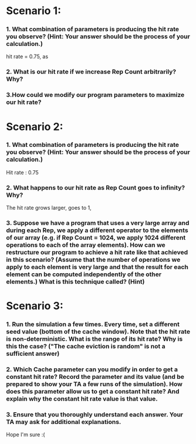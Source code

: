 # Scenario 1:

### 1. What combination of parameters is producing the hit rate you observe? (Hint: Your answer should be the process of your calculation.)

hit rate = 0.75, as 
### 2. What is our hit rate if we increase Rep Count arbitrarily? Why?

### 3.How could we modify our program parameters to maximize our hit rate?

# Scenario 2:

### 1. What combination of parameters is producing the hit rate you observe? (Hint: Your answer should be the process of your calculation.)

Hit rate : 0.75

### 2. What happens to our hit rate as Rep Count goes to infinity? Why?

The hit rate grows larger, goes to 1, 

### 3. Suppose we have a program that uses a very large array and during each Rep, we apply a different operator to the elements of our array (e.g. if Rep Count = 1024, we apply 1024 different operations to each of the array elements). How can we restructure our program to achieve a hit rate like that achieved in this scenario? (Assume that the number of operations we apply to each element is very large and that the result for each element can be computed independently of the other elements.) What is this technique called? (Hint)

# Scenario 3:

### 1. Run the simulation a few times. Every time, set a different seed value (bottom of the cache window). Note that the hit rate is non-deterministic. What is the range of its hit rate? Why is this the case? ("The cache eviction is random" is not a sufficient answer)

### 2. Which Cache parameter can you modify in order to get a constant hit rate? Record the parameter and its value (and be prepared to show your TA a few runs of the simulation). How does this parameter allow us to get a constant hit rate? And explain why the constant hit rate value is that value.

### 3. Ensure that you thoroughly understand each answer. Your TA may ask for additional explanations.

Hope I'm sure :(